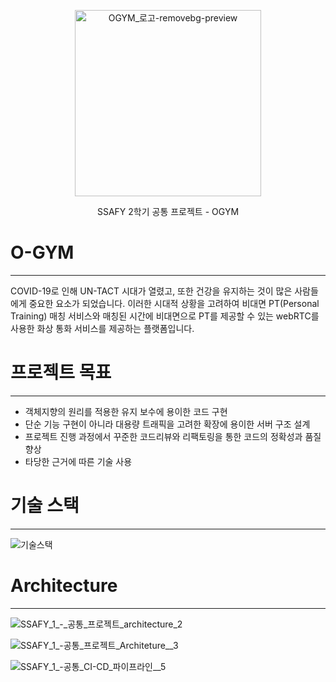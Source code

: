 <p align="center">
    <img src="https://user-images.githubusercontent.com/72074545/141287890-6aba8136-78f5-468b-9424-e8981510f6da.png" alt="OGYM_로고-removebg-preview" width="298">    
</p>
<p align="center">
    SSAFY 2학기 공통 프로젝트 - OGYM
</p>

# O-GYM

------

COVID-19로 인해 UN-TACT 시대가 열렸고, 또한 건강을 유지하는 것이 많은 사람들에게 중요한 요소가 되었습니다. 이러한 시대적 상황을 고려하여 비대면 PT(Personal Training) 매칭 서비스와 매칭된 시간에 비대면으로 PT를 제공할 수 있는 webRTC를 사용한 화상 통화 서비스를 제공하는 플랫폼입니다.



# 프로젝트 목표

------

- 객체지향의 원리를 적용한 유지 보수에 용이한 코드 구현
- 단순 기능 구현이 아니라 대용량 트래픽을 고려한 확장에 용이한 서버 구조 설계
- 프로젝트 진행 과정에서 꾸준한 코드리뷰와 리팩토링을 통한 코드의 정확성과 품질 향상
- 타당한 근거에 따른 기술 사용



# 기술 스택

------

![기술스택](https://user-images.githubusercontent.com/72074545/141288499-7d476b08-35dc-45e2-a6aa-58433d306be3.png)




# Architecture

------
![SSAFY_1_-_공통_프로젝트_architecture_2](https://user-images.githubusercontent.com/72074545/141289347-40dc30f3-83f0-46e5-a59e-c637b58dcc63.png)

![SSAFY_1_-_공통_프로젝트_Architeture__3_](https://user-images.githubusercontent.com/72074545/141289395-4dc7c69e-db7a-4dfc-8bc4-9cc20120fb04.png)

![SSAFY_1_-_공통_CI-CD_파이프라인__5_](https://user-images.githubusercontent.com/72074545/141289421-3e2480ec-a225-4a25-982d-1186df339242.png)



